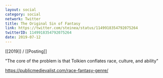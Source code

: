 ```yaml
---
layout: social
category: social
network: Twitter
title: The Original Sin of Fantasy
link: https://twitter.com/steinea/status/1149918354792075264
twitterID: 1149918354792075264
date: 2019-07-12
---
```


[[2019]] / [[Posting]]

"The core of the problem is that Tolkien conflates race, culture, and ability"

<https://publicmedievalist.com/race-fantasy-genre/>
